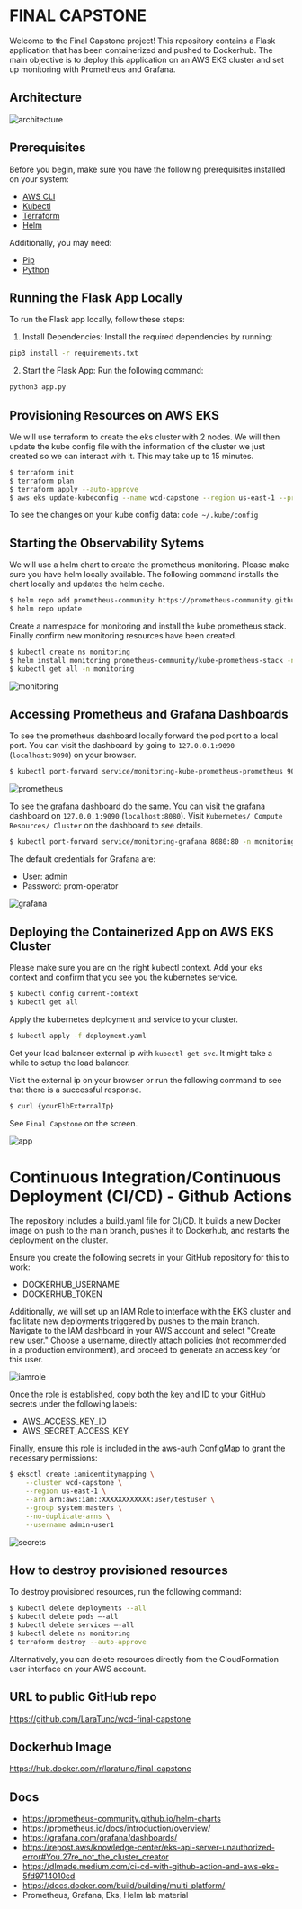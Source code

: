 # FINAL CAPSTONE

Welcome to the Final Capstone project! This repository contains a Flask application that has been containerized and pushed to Dockerhub. The main objective is to deploy this application on an AWS EKS cluster and set up monitoring with Prometheus and Grafana.

## Architecture

![architecture](./public/images/architecture.png)

## Prerequisites

Before you begin, make sure you have the following prerequisites installed on your system:

- [AWS CLI](https://docs.aws.amazon.com/cli/latest/userguide/getting-started-install.html)
- [Kubectl](https://docs.aws.amazon.com/cli/latest/userguide/getting-started-install.html)
- [Terraform](https://developer.hashicorp.com/terraform/install)
- [Helm](https://helm.sh/docs/intro/install/)

Additionally, you may need:

- [Pip](https://pip.pypa.io/en/stable/installation/)
- [Python](https://docs.python.org/3/using/index.html)

## Running the Flask App Locally

To run the Flask app locally, follow these steps:

1. Install Dependencies: Install the required dependencies by running:

```sh
pip3 install -r requirements.txt
```

2. Start the Flask App: Run the following command:

```sh
python3 app.py
```

## Provisioning Resources on AWS EKS

We will use terraform to create the eks cluster with 2 nodes. We will then update the kube config file with the information of the cluster we just created so we can interact with it. This may take up to 15 minutes.

```sh
$ terraform init
$ terraform plan
$ terraform apply --auto-approve
$ aws eks update-kubeconfig --name wcd-capstone --region us-east-1 --profile {yourAWSCredentialProfileName}
```

To see the changes on your kube config data: `code ~/.kube/config`

## Starting the Observability Sytems

We will use a helm chart to create the prometheus monitoring. Please make sure you have helm locally available. The following command installs the chart locally and updates the helm cache.

```sh
$ helm repo add prometheus-community https://prometheus-community.github.io/helm-charts
$ helm repo update
```

Create a namespace for monitoring and install the kube prometheus stack. Finally confirm new monitoring resources have been created.

```sh
$ kubectl create ns monitoring
$ helm install monitoring prometheus-community/kube-prometheus-stack -n monitoring
$ kubectl get all -n monitoring
```

![monitoring](./public/images/monitoring.png)

## Accessing Prometheus and Grafana Dashboards

To see the prometheus dashboard locally forward the pod port to a local port. You can visit the dashboard by going to `127.0.0.1:9090` (`localhost:9090`) on your browser.

```sh
$ kubectl port-forward service/monitoring-kube-prometheus-prometheus 9090:9090 -n monitoring
```

![prometheus](./public/images/prometheus.png)

To see the grafana dashboard do the same. You can visit the grafana dashboard on `127.0.0.1:9090` (`localhost:8080`). Visit `Kubernetes/ Compute Resources/ Cluster` on the dashboard to see details.

```sh
$ kubectl port-forward service/monitoring-grafana 8080:80 -n monitoring
```

The default credentials for Grafana are:

- User: admin
- Password: prom-operator

![grafana](./public/images/grafana.png)

## Deploying the Containerized App on AWS EKS Cluster

Please make sure you are on the right kubectl context. Add your eks context and confirm that you see you the kubernetes service.

```sh
$ kubectl config current-context
$ kubectl get all
```

Apply the kubernetes deployment and service to your cluster.

```sh
$ kubectl apply -f deployment.yaml
```

Get your load balancer external ip with `kubectl get svc`. It might take a while to setup the load balancer.

Visit the external ip on your browser or run the following command to see that there is a successful response.

```sh
$ curl {yourElbExternalIp}
```

See `Final Capstone` on the screen.

![app](./public/images/app.png)

# Continuous Integration/Continuous Deployment (CI/CD) - Github Actions

The repository includes a build.yaml file for CI/CD. It builds a new Docker image on push to the main branch, pushes it to Dockerhub, and restarts the deployment on the cluster.

Ensure you create the following secrets in your GitHub repository for this to work:

- DOCKERHUB_USERNAME
- DOCKERHUB_TOKEN

Additionally, we will set up an IAM Role to interface with the EKS cluster and facilitate new deployments triggered by pushes to the main branch. Navigate to the IAM dashboard in your AWS account and select "Create new user." Choose a username, directly attach policies (not recommended in a production environment), and proceed to generate an access key for this user.

![iamrole](./public/images/iamrole.png)

Once the role is established, copy both the key and ID to your GitHub secrets under the following labels:

- AWS_ACCESS_KEY_ID
- AWS_SECRET_ACCESS_KEY

Finally, ensure this role is included in the aws-auth ConfigMap to grant the necessary permissions:

```sh
$ eksctl create iamidentitymapping \
    --cluster wcd-capstone \
    --region us-east-1 \
    --arn arn:aws:iam::XXXXXXXXXXXX:user/testuser \
    --group system:masters \
    --no-duplicate-arns \
    --username admin-user1
```

![secrets](./public/images/secrets.png)

## How to destroy provisioned resources

To destroy provisioned resources, run the following command:

```sh
$ kubectl delete deployments --all
$ kubectl delete pods —-all
$ kubectl delete services —-all
$ kubectl delete ns monitoring
$ terraform destroy --auto-approve
```

Alternatively, you can delete resources directly from the CloudFormation user interface on your AWS account.

## URL to public GitHub repo

https://github.com/LaraTunc/wcd-final-capstone

## Dockerhub Image

https://hub.docker.com/r/laratunc/final-capstone

## Docs

- https://prometheus-community.github.io/helm-charts
- https://prometheus.io/docs/introduction/overview/
- https://grafana.com/grafana/dashboards/
- https://repost.aws/knowledge-center/eks-api-server-unauthorized-error#You.27re_not_the_cluster_creator
- https://dlmade.medium.com/ci-cd-with-github-action-and-aws-eks-5fd9714010cd
- https://docs.docker.com/build/building/multi-platform/
- Prometheus, Grafana, Eks, Helm lab material
